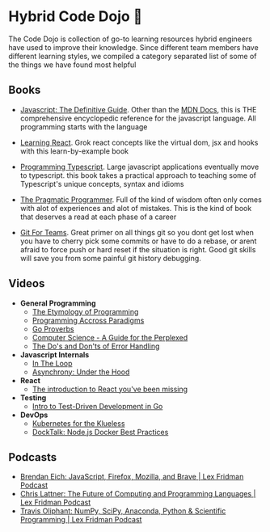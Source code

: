 # Hybrid Code Dojo 📖
The Code Dojo is collection of go-to learning resources hybrid engineers have used to improve their knowledge. Since different team members have different learning styles, we compiled a category separated list of some of the things we have found most helpful 


## Books
- [Javascript: The Definitive Guide](https://www.oreilly.com/library/view/javascript-the-definitive/9781491952016/). Other than the [MDN Docs](https://developer.mozilla.org/en-US/), this is THE comprehensive encyclopedic reference for the javascript language. All programming starts with the language

- [Learning React](https://www.oreilly.com/library/view/learning-react-2nd/9781492051718/). Grok react concepts like the virtual dom, jsx and hooks with this learn-by-example book

- [Programming Typescript](https://www.oreilly.com/library/view/programming-typescript/9781492037644/). Large javascript applications eventually move to typescript. this book takes a practical approach to teaching some of Typescript's unique concepts, syntax and idioms

- [The Pragmatic Programmer](https://www.amazon.com/Pragmatic-Programmer-journey-mastery-Anniversary-dp-0135957052/dp/0135957052/ref=dp_ob_title_bk). Full of the kind of wisdom often only comes with alot of experiences and alot of mistakes. This is the kind of book that deserves a read at each phase of a career

- [Git For Teams](https://www.oreilly.com/library/view/git-for-teams/9781491911204/). Great primer on all things git so you dont get lost when you have to cherry pick some commits or have to do a rebase, or arent afraid to force push or hard reset if the situation is right. Good git skills will save you from some painful git history debugging.

## Videos
- **General Programming**
  - [The Etymology of Programming](https://www.youtube.com/watch?v=2KTK2qD4-gs)
  - [Programming Accross Paradigms](https://www.youtube.com/watch?v=Pg3UeB-5FdA)
  - [Go Proverbs](https://www.youtube.com/watch?v=PAAkCSZUG1c)
  - [Computer Science - A Guide for the Perplexed](https://www.youtube.com/watch?v=rmueBVrLKcY&t=3235s)
  - [The Do's and Don'ts of Error Handling](https://www.youtube.com/watch?v=TTM_b7EJg5E)
- **Javascript Internals**
  - [In The Loop](https://www.youtube.com/watch?v=cCOL7MC4Pl0)
  - [Asynchrony: Under the Hood](https://www.youtube.com/watch?v=SrNQS8J67zc)
- **React**
  - [The introduction to React you've been missing](https://www.youtube.com/watch?v=SAIdyBFHfVU&t=5s)
- **Testing**
  - [Intro to Test-Driven Development in Go](https://www.youtube.com/watch?v=Bt1ZA82SF4o)
- **DevOps**
  - [Kubernetes for the Klueless](https://www.youtube.com/watch?v=zAP7HxAmygg)
  - [DockTalk: Node.js Docker Best Practices](https://www.youtube.com/watch?v=JtfDFUMmug0&t=953s)


## Podcasts
  - [Brendan Eich: JavaScript, Firefox, Mozilla, and Brave | Lex Fridman Podcast](https://www.youtube.com/watch?v=krB0enBeSiE)
  - [Chris Lattner: The Future of Computing and Programming Languages | Lex Fridman Podcast](https://www.youtube.com/watch?v=nWTvXbQHwWs)
  - [Travis Oliphant: NumPy, SciPy, Anaconda, Python & Scientific Programming | Lex Fridman Podcast](https://www.youtube.com/watch?v=gFEE3w7F0ww)
